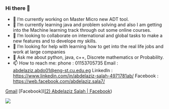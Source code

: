 ### Hi there 👋

- 🔭 I’m currently working on Master Micro new ADT tool.
- 🌱 I’m currently learning java and problem solving and also I am getting into the Machine learning track through out some online courses.
- 👯 I’m looking to collaborate on international and global tasks to make a new features and to develope my skills. 
- 🤔 I’m looking for help with learning how to get into the real life jobs and work at large companies
- 💬 Ask me about python, java, c++, Discrete mathematics or Probability.
- 📫 How to reach me: 
  phone : 01153705735
  Email : abdelaziz.abdo01@eng-st.cu.edu.eg
  LinkedIn : https://www.linkedin.com/in/abdelaziz-salah-4971781ab/
  Facebook : https://web.facebook.com/abdelaziz.sala7/ 


[Gmail](abdelaziz.abdo01@eng-st.cu.edu.eg)
[Facebook]([(2) Abdelaziz Salah | Facebook](https://web.facebook.com/abdelaziz.sala7/))

<img src = "https://github-readme-stats.vercel.app/api?username=abdelazizSalah&&show_icons=true&title_color=ffffff&icon_color=bb2acf&text_color=daf7dc&bg_color=151515">
